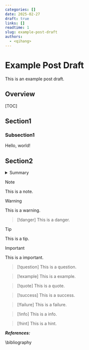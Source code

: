 ```yaml
---
categories: []
date: 2025-02-27
draft: true
links: []
readtime: 1
slug: example-post-draft
authors:
  - <qihang>
---
```

# Example Post Draft
This is an example post draft.
<!-- more -->
## Overview
[TOC]
## Section1
### Subsection1
Hello, world!
## Section2

<details markdown="1">
<summary>Summary</summary>

## This is a summary.

</details>

>[!note]
> This is a note.

>[!warning]
> This is a warning.

>[!danger]
> This is a danger.

>[!tip]
> This is a tip.

>[!important]
> This is a important.

>[!question]
> This is a question.

>[!example]
> This is a example.

>[!quote]
> This is a quote.

>[!success]
> This is a success.

>[!failure]
> This is a failure.

>[!info]
> This is a info.

>[!hint]
> This is a hint.



***References:***

\bibliography

